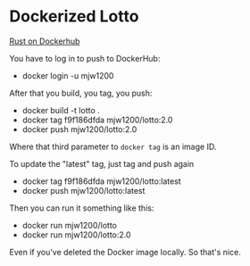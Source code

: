# Dockerized Lotto

[Rust on Dockerhub](https://hub.docker.com/_/rust)

You have to log in to push to DockerHub:

-   docker login -u mjw1200

After that you build, you tag, you push:

-   docker build -t lotto .
-   docker tag f9f186dfda mjw1200/lotto:2.0
-   docker push mjw1200/lotto:2.0

Where that third parameter to `docker tag` is an image ID.

To update the "latest" tag, just tag and push again
-   docker tag f9f186dfda mjw1200/lotto:latest
-   docker push mjw1200/lotto:latest

Then you can run it something like this:

-   docker run mjw1200/lotto
-   docker run mjw1200/lotto:2.0

Even if you've deleted the Docker image locally. So that's nice.
